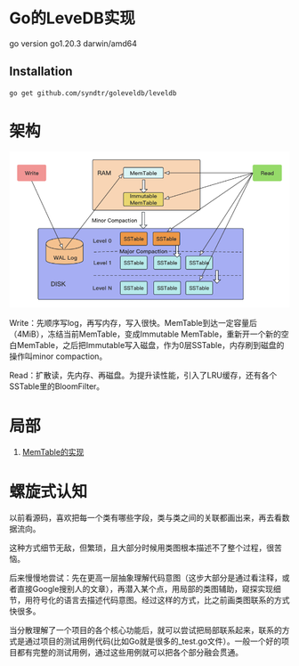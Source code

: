 

# Go的LeveDB实现

go version go1.20.3 darwin/amd64



Installation
-----------

```shell
go get github.com/syndtr/goleveldb/leveldb
```



# 架构

![01_structure](img/01_structure.png)

Write：先顺序写log，再写内存，写入很快。MemTable到达一定容量后（4MiB），冻结当前MemTable，变成Immutable MemTable，重新开一个新的空白MemTable，之后把Immutable写入磁盘，作为0层SSTable，内存刷到磁盘的操作叫minor compaction。

Read：扩散读，先内存、再磁盘。为提升读性能，引入了LRU缓存，还有各个SSTable里的BloomFilter。



# 局部

1. [MemTable的实现](./01_memtable)



























# 螺旋式认知

以前看源码，喜欢把每一个类有哪些字段，类与类之间的关联都画出来，再去看数据流向。

这种方式细节无敌，但繁琐，且大部分时候用类图根本描述不了整个过程，很苦恼。

后来慢慢地尝试：先在更高一层抽象理解代码意图（这步大部分是通过看注释，或者直接Google搜别人的文章），再潜入某个点，用局部的类图辅助，窥探实现细节，用符号化的语言去描述代码意图。经过这样的方式，比之前画类图联系的方式快很多。

当分散理解了一个项目的各个核心功能后，就可以尝试把局部联系起来，联系的方式是通过项目的测试用例代码(比如Go就是很多的_test.go文件）。一般一个好的项目都有完整的测试用例，通过这些用例就可以把各个部分融会贯通。







